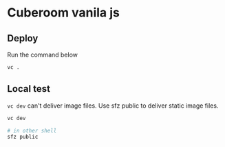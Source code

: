 # Cuberoom vanila js

## Deploy

Run the command below

```sh
vc .
```

## Local test

`vc dev` can't deliver image files. Use sfz public to deliver static image
files.

```sh
vc dev

# in other shell
sfz public
```
